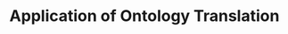 ---
title: "Application of Ontology Translation"
conference: ISWC
conferenceLink: http://iswc2007.semanticweb.org/
year: 2007
pdf: http://people.csail.mit.edu/eob/papers/iswc2007_snoggle.pdf
authors:
- name: Jim Ressler
- name: Mike Dean
  link: http://www.daml.org/people/mdean/
- name: Edward Benson
  link: http://www.edwardbenson.com
- name: Eric Dorner
- name: Chris Morris
permalink: /publications/semantic-rest/
---